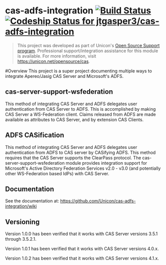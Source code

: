 cas-adfs-integration [![Build Status](https://travis-ci.org/Unicon/cas-adfs-integration.svg?branch=master)](https://travis-ci.org/Unicon/cas-adfs-integration) [ ![Codeship Status for jtgasper3/cas-adfs-integration](https://www.codeship.io/projects/78679d20-ee7e-0131-30df-429ee894f4d5/status)](https://www.codeship.io/projects/26865)
====================

> This project was developed as part of Unicon's [Open Source Support program](https://unicon.net/support). Professional support/integration assistance for this module is available. For more information, visit <https://unicon.net/opensource/cas>. 

#Overview
This project is a super project documenting multiple ways to integrate Apereo/Jasig CAS Server and Microsoft's ADFS.

## cas-server-support-wsfederation
This method of integrating CAS Server and ADFS delegates user authentication from CAS Server to ADFS. This is accomplished by making CAS Server a WS-Federation client. Claims released from ADFS are made available as attributes to CAS Server, and by extension CAS Clients.

## ADFS CASification
This method of integrating CAS Server and ADFS delegates user authentication from ADFS to CAS server by CASifying ADFS. This method requires that the CAS Server supports the ClearPass protocol.
The cas-server-support-wsfederation module provides integration support for Microsoft's Active Directory Federation
Services v2.0 - v3.0 (and potentially other WS-Federation based IdPs) with CAS Server.

## Documentation
See the documentation at: https://github.com/Unicon/cas-adfs-integration/wiki


## Versioning
Version 1.0.0 has been verified that it works with CAS Server versions 3.5.1 through 3.5.2.1.

Version 1.0.1 has been verified that it works with CAS Server versions 4.0.x.

Version 1.0.2 has been verified that it works with CAS Server versions 4.1.x.

